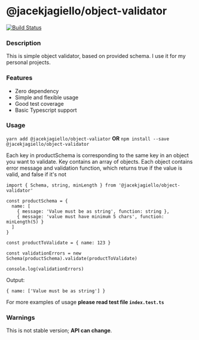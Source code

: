 # @jacekjagiello/object-validator

[![Build Status](https://travis-ci.org/JacekJagiello/object-validator.svg?branch=master)](https://travis-ci.org/JacekJagiello/object-validator)

### Description
This is simple object validator, based on provided schema. I use it for my personal projects.

### Features
* Zero dependency
* Simple and flexible usage
* Good test coverage
* Basic Typescript support

### Usage
`yarn add @jacekjagiello/object-valiator`
**OR**
`npm install --save @jacekjagiello/object-validator`

Each key in productSchema is corresponding to the same key in an object you want to validate. Key contains an array of objects. Each object contains error message and validation function, which returns true if the value is valid, and false if it's not

```
import { Schema, string, minLength } from '@jacekjagiello/object-validator'

const productSchema = {
  name: [
    { message: 'Value must be as string', function: string },
    { message: 'value must have minimum 5 chars', function: minLength(5) }
  ]
}

const productToValidate = { name: 123 }

const validationErrors = new Schema(productSchema).validate(productToValidate)

console.log(validationErrors)
```

Output:

`{ name: ['Value must be as string'] }`

For more examples of usage **please read test file `index.test.ts`**

### Warnings
This is not stable version; **API can change**.